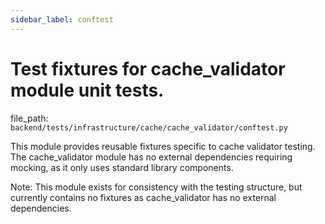 ```yaml
---
sidebar_label: conftest
---
```


# Test fixtures for cache_validator module unit tests.

  file_path: `backend/tests/infrastructure/cache/cache_validator/conftest.py`

This module provides reusable fixtures specific to cache validator testing.
The cache_validator module has no external dependencies requiring mocking,
as it only uses standard library components.

Note: This module exists for consistency with the testing structure,
but currently contains no fixtures as cache_validator has no external dependencies.
